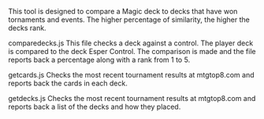 This tool is designed to compare a Magic deck to decks that have won tornaments and events. The higher percentage of similarity, the higher the decks rank.

comparedecks.js
This file checks a deck against a control. The player deck is compared to the deck Esper Control. The comparison is made and the file reports back a percentage along with a rank from 1 to 5.

getcards.js
Checks the most recent tournament results at mtgtop8.com and reports back the cards in each deck.

getdecks.js
Checks the most recent tournament results at mtgtop8.com and reports back a list of the decks and how they placed.